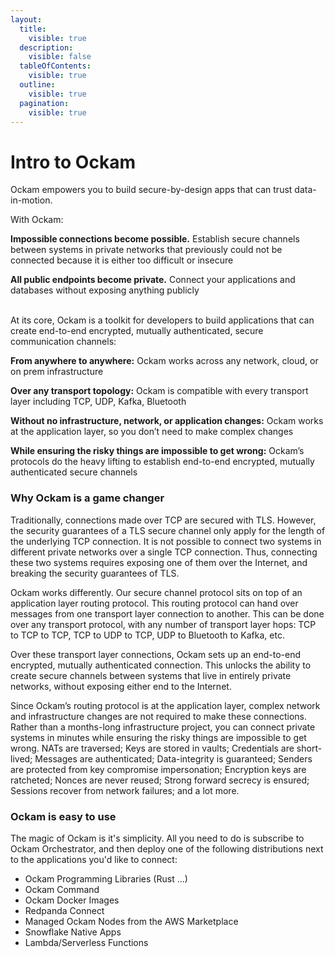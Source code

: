 ```yaml
---
layout:
  title:
    visible: true
  description:
    visible: false
  tableOfContents:
    visible: true
  outline:
    visible: true
  pagination:
    visible: true
---
```


# Intro to Ockam

Ockam empowers you to build secure-by-design apps that can trust data-in-motion.&#x20;

With Ockam:

**Impossible connections become possible.** Establish secure channels between systems in private networks that previously could not be connected because it is either too difficult or insecure

**All public endpoints become private.** Connect your applications and databases without exposing anything publicly

\
At its core, Ockam is a toolkit for developers to build applications that can create end-to-end encrypted, mutually authenticated, secure communication channels:

**From anywhere to anywhere:** Ockam works across any network, cloud, or on prem infrastructure

**Over any transport topology:** Ockam is compatible with every transport layer including TCP, UDP, Kafka, Bluetooth

**Without no infrastructure, network, or application changes:** Ockam works at the application layer, so you don’t need to make complex changes

**While ensuring the risky things are impossible to get wrong:** Ockam’s protocols do the heavy lifting to establish end-to-end encrypted, mutually authenticated secure channels

### Why Ockam is a game changer

Traditionally, connections made over TCP are secured with TLS. However, the security guarantees of a TLS secure channel only apply for the length of the underlying TCP connection. It is not possible to connect two systems in different private networks over a single TCP connection. Thus, connecting these two systems requires exposing one of them over the Internet, and breaking the security guarantees of TLS.

Ockam works differently. Our secure channel protocol sits on top of an application layer routing protocol. This routing protocol can hand over  messages from one transport layer connection to another. This can be done over any transport protocol, with any number of transport layer hops:  TCP to TCP to TCP, TCP to UDP to TCP, UDP to Bluetooth to Kafka, etc.&#x20;

Over these transport layer connections, Ockam sets up an end-to-end encrypted, mutually authenticated connection. This unlocks the ability to create secure channels between systems that live in entirely private networks, without exposing either end to the Internet.&#x20;

Since Ockam’s routing protocol  is at the application layer, complex network and infrastructure changes are not required to make these connections. Rather than a months-long infrastructure project, you can connect private systems in minutes while ensuring the risky things are impossible to get wrong. NATs are traversed; Keys are stored in vaults; Credentials are short-lived; Messages are authenticated; Data-integrity is guaranteed; Senders are protected from key compromise impersonation; Encryption keys are ratcheted; Nonces are never reused; Strong forward secrecy is ensured; Sessions recover from network failures; and a lot more.

### Ockam is easy to use

The magic of Ockam is it's simplicity. All you need to do is subscribe to Ockam Orchestrator, and then deploy one of the following distributions next to the applications you'd like to connect:

* Ockam Programming Libraries (Rust …)
* Ockam Command
* Ockam Docker Images
* Redpanda Connect
* Managed Ockam Nodes from the AWS Marketplace
* Snowflake Native Apps
* Lambda/Serverless Functions
